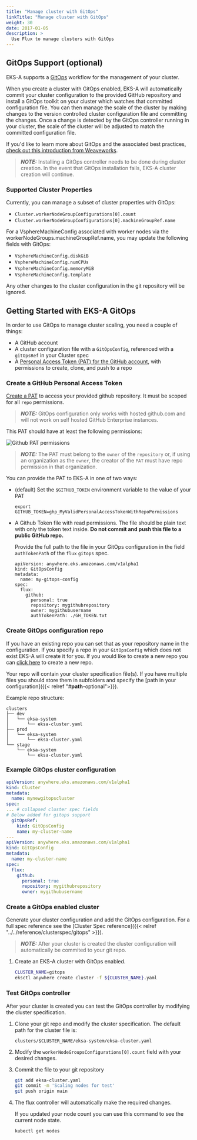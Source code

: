 ```yaml
---
title: "Manage cluster with GitOps"
linkTitle: "Manage cluster with GitOps"
weight: 30
date: 2017-01-05
description: >
  Use Flux to manage clusters with GitOps
---
```


## GitOps Support (optional)

EKS-A supports a [GitOps](https://www.weave.works/technologies/gitops/) workflow for the management of your cluster.

When you create a cluster with GitOps enabled, EKS-A will automatically commit your cluster configuration to the provided GitHub repository and install a GitOps toolkit on your cluster which watches that committed configuration file.
You can then manage the scale of the cluster by making changes to the version controlled cluster configuration file and committing the changes.
Once a change is detected by the GitOps controller running in your cluster, the scale of the cluster will be adjusted to match the committed configuration file.

If you'd like to learn more about GitOps and the associated best practices, [check out this introduction from Weaveworks](https://www.weave.works/technologies/gitops/).

>**_NOTE:_** Installing a GitOps controller needs to be done during cluster creation.
In the event that GitOps installation fails, EKS-A cluster creation will continue.

### Supported Cluster Properties

Currently, you can manage a subset of cluster properties with GitOps:

- `Cluster.workerNodeGroupConfigurations[0].count`
- `Cluster.workerNodeGroupConfigurations[0].machineGroupRef.name`

For a VsphereMachineConfig associated with worker nodes via the workerNodeGroups.machineGroupRef.name, you may update the following fields with GitOps:

- `VsphereMachineConfig.diskGiB`
- `VsphereMachineConfig.numCPUs`
- `VsphereMachineConfig.memoryMiB`
- `VsphereMachineConfig.template`

Any other changes to the cluster configuration in the git repository will be ignored.

## Getting Started with EKS-A GitOps

In order to use GitOps to manage cluster scaling, you need a couple of things:

- A GitHub account
- A cluster configuration file with a `GitOpsConfig`, referenced with a `gitOpsRef` in your Cluster spec
- A [Personal Access Token (PAT) for the GitHub account](https://docs.github.com/en/github/authenticating-to-github/keeping-your-account-and-data-secure/creating-a-personal-access-token), with permissions to create, clone, and push to a repo

### Create a GitHub Personal Access Token

[Create a PAT](https://github.com/settings/tokens/new) to access your provided github repository.
It must be scoped for all `repo` permissions.

>**_NOTE:_** GitOps configuration only works with hosted github.com and will not work on self hosted GitHub Enterprise instances.

This PAT should have at least the following permissions:

![Github PAT permissions](/images/ss5.png)

>**_NOTE:_** The PAT must belong to the `owner` of the `repository` or, if using an organization as the `owner`, the creator of the `PAT` must have repo permission in that organization.

You can provide the PAT to EKS-A in one of two ways:

* (default) Set the `$GITHUB_TOKEN` environment variable to the value of your PAT

   ```
   export GITHUB_TOKEN=ghp_MyValidPersonalAccessTokenWithRepoPermissions
   ```

* A Github Token file with read permissions.
  The file should be plain text with only the token text inside.
  **Do not commit and push this file to a public GitHub repo.**

  Provide the full path to the file in your GitOps configuration in the field `authTokenPath` of the `flux` `gitops` spec.
  ```
  apiVersion: anywhere.eks.amazonaws.com/v1alpha1
  kind: GitOpsConfig
  metadata:
    name: my-gitops-config
  spec:
    flux:
      github:
        personal: true
        repository: mygithubrepository
        owner: mygithubusername
        authTokenPath: ./GH_TOKEN.txt
  ```

### Create GitOps configuration repo

If you have an existing repo you can set that as your repository name in the configuration.
If you specify a repo in your `GitOpsConfig` which does not exist EKS-A will create it for you.
If you would like to create a new repo you can [click here](https://github.new) to create a new repo.

Your repo will contain your cluster specification file(s).
If you have multiple files you should store them in subfolders and specify the [path in your configuration]({{< relref "#__path__-optional">}}).

Example repo structure:
```
clusters
├── dev
│   └── eksa-system
│       └── eksa-cluster.yaml
├── prod
│   └── eksa-system
│       └── eksa-cluster.yaml
└── stage
    └── eksa-system
        └── eksa-cluster.yaml
```

### Example GitOps cluster configuration

```yaml
apiVersion: anywhere.eks.amazonaws.com/v1alpha1
kind: Cluster
metadata:
  name: mynewgitopscluster
spec:
... # collapsed cluster spec fields
# Below added for gitops support
  gitOpsRef:
    kind: GitOpsConfig
    name: my-cluster-name
---
apiVersion: anywhere.eks.amazonaws.com/v1alpha1
kind: GitOpsConfig
metadata:
  name: my-cluster-name
spec:
  flux:
    github:
      personal: true
      repository: mygithubrepository
      owner: mygithubusername
```

### Create a GitOps enabled cluster

Generate your cluster configuration and add the GitOps configuration.
For a full spec reference see the [Cluster Spec reference]({{< relref "../../reference/clusterspec/gitops" >}}).

>**_NOTE:_** After your cluster is created the cluster configuration will automatically be commited to your git repo.

1. Create an EKS-A cluster with GitOps enabled.

    ```bash
    CLUSTER_NAME=gitops
    eksctl anywhere create cluster -f ${CLUSTER_NAME}.yaml
    ```

### Test GitOps controller

After your cluster is created you can test the GitOps controller by modifying the cluster specification.

1. Clone your git repo and modify the cluster specification.
   The default path for the cluster file is:

    ```
    clusters/$CLUSTER_NAME/eksa-system/eksa-cluster.yaml
    ```

1. Modify the `workerNodeGroupsConfigurations[0].count` field with your desired changes.

1. Commit the file to your git repository

    ```bash
    git add eksa-cluster.yaml
    git commit -m 'Scaling nodes for test'
    git push origin main
    ```

1. The flux controller will automatically make the required changes.

   If you updated your node count you can use this command to see the current node state.
    ```bash
    kubectl get nodes 
    ```
   